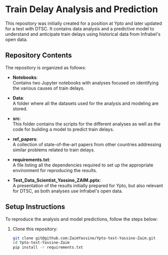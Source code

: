 # Train Delay Analysis and Prediction

This repository was initially created for a position at Ypto and later updated for a test with DTSC. It contains data analysis and a predictive model to understand and anticipate train delays using historical data from Infrabel's open data.

## Repository Contents

The repository is organized as follows:

- **Notebooks**:  
  Contains two Jupyter notebooks with analyses focused on identifying the various causes of train delays.
  
- **Data**:  
  A folder where all the datasets used for the analysis and modeling are stored.

- **src**:  
  This folder contains the scripts for the different analyses as well as the code for building a model to predict train delays.

- **ref_papers**:  
  A collection of state-of-the-art papers from other countries addressing similar problems related to train delays.

- **requirements.txt**:  
  A file listing all the dependencies required to set up the appropriate environment for reproducing the results.

- **Test_Data_Scientist_Yassine_ZAIM.pptx**:  
  A presentation of the results initially prepared for Ypto, but also relevant for DTSC, as both analyses use Infrabel's open data.

## Setup Instructions

To reproduce the analysis and model predictions, follow the steps below:

1. Clone this repository:
   ```bash
   git clone git@github.com:ZaimYassine/Ypto-test-Yassine-Zaim.git
   cd Ypto-test-Yassine-Zaim
   pip install -r requirements.txt

